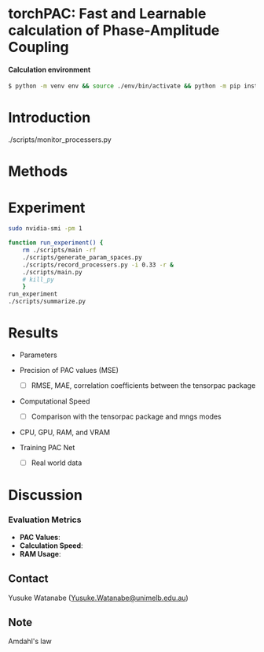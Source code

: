 # torchPAC: Fast and Learnable calculation of Phase-Amplitude Coupling

#### Calculation environment
```bash
$ python -m venv env && source ./env/bin/activate && python -m pip install -U pip && pip install -r requirements.txt
```

# Introduction

./scripts/monitor_processers.py

# Methods
<!-- - Implementation explanations
 !--   - [ ] Bandpass Filtering
 !--   - [ ] Hilbert Transformation
 !--   - [ ] Mutual Index -->
  
<!-- - Machine Specs
 !--   - [x] Rocky Linux v9.3
 !--       - [x] kernel version: 5.14.0-362.24.1.el9_3.x86_64
 !--   - [x] CPU: AMD Ryzen 9 7950X 16-Core Processor
 !--   - [x] GPU: NVIDIA GeForce RTX 4090
 !--   - [`./scripts/resource_info/resource_info.yaml`](./scripts/resource_info/resource_info.yaml) -->

<!-- - [ ] Data Preparation
 !--   - [x] Synthetic Signals
 !--     - mngs.dsp.demo_sig("pac")
 !--     - mngs.dsp.demo_sig("tensorpac")
 !--   - [ ] **Real Neuronal Signals** -->

# Experiment

``` bash
sudo nvidia-smi -pm 1

function run_experiment() {
    rm ./scripts/main -rf
    ./scripts/generate_param_spaces.py
    ./scripts/record_processers.py -i 0.33 -r &
    ./scripts/main.py
    # kill_py
    }
run_experiment
./scripts/summarize.py
```

# Results
- Parameters

- Precision of PAC values (MSE)
  - [ ] RMSE, MAE, correlation coefficients between the tensorpac package
  
- Computational Speed
  - [ ] Comparison with the tensorpac package and mngs modes

- CPU, GPU, RAM, and VRAM

  
- Training PAC Net
  - [ ] Real world data

# Discussion


### Evaluation Metrics

- **PAC Values**: 
- **Calculation Speed**: 
- **RAM Usage**: 

## Contact
Yusuke Watanabe (Yusuke.Watanabe@unimelb.edu.au)


## Note
Amdahl's law

